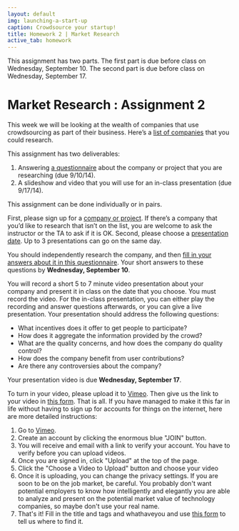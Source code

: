 ```yaml
---
layout: default
img: launching-a-start-up
caption: Crowdsource your startup!
title: Homework 2 | Market Research
active_tab: homework
---
```



<div class="alert alert-info">
  This assignment has two parts.  The first part is due before class on Wednesday, September 10.  The second part is due before class on Wednesday, September 17.
</div>


Market Research <span class="text-muted">: Assignment 2</span> 
=============================================================
This week we will be looking at the wealth of companies that use crowdsourcing as part of their business. Here’s a [list of companies](company-profile.html) that you could research.

This assignment has two deliverables:

1. Answering [a questionnaire](https://docs.google.com/forms/d/1cEkW2h2xwVyKaXriKR7PqroPDjQZE34AKPoRP-lUV5Y/viewform?usp=send_form) about the company or project that you are researching (due 9/10/14).
2. A slideshow and video that you will use for an in-class presentation (due 9/17/14).

This assignment can be done individually or in pairs.

First, please sign up for a [company or project](https://docs.google.com/spreadsheets/d/1kOcI7BJUQGeG3Pb3oZPRqfTt2JYwRnjnTqImex9qsSQ/edit#gid=209977841).  If there’s a company that you’d like to research that isn’t on the list, you are welcome to ask the instructor or the TA to ask if it is OK.  Second, please choose a [presentation date](https://docs.google.com/spreadsheets/d/1kOcI7BJUQGeG3Pb3oZPRqfTt2JYwRnjnTqImex9qsSQ/edit#gid=0). Up to 3 presentations can go on the same day.

You should independently research the company, and then [fill in your answers about it in this questionnaire](https://docs.google.com/forms/d/1cEkW2h2xwVyKaXriKR7PqroPDjQZE34AKPoRP-lUV5Y/viewform?usp=send_form).  Your short answers to these questions by <b>Wednesday, September 10</b>. 

You will record a short 5 to 7 minute video presentation about your company and present it in class on the date that you choose.  You must record the video.  For the in-class presentation, you can either play the recording and answer questions afterwards, or you can give a live presentation.  Your presentation should address the following questions:

- What incentives does it offer to get people to participate?
- How does it aggregate the information provided by the crowd?
- What are the quality concerns, and how does the company do quality control?
- How does the company benefit from user contributions?
- Are there any controversies about the company?

Your presentation video is due <b>Wednesday, September 17</b>.

To turn in your video, please upload it to [Vimeo](https://vimeo.com/). Then give us the link to your video in [this form](https://docs.google.com/forms/d/1bP_sk4aTMknox9XoZXVQRlSR0V7RD3MzmfeZPMLWSLU/viewform?usp=send_form). That is all. If you have managed to make it this far in life without having to sign up for accounts for things on the internet, here are more detailed instructions:

1. Go to [Vimeo]().
2. Create an account by clicking the enormous blue "JOIN" button. 
3. You will receive and email with a link to verify your account. You have to verify before you can upload videos.
4. Once you are signed in, click "Upload" at the top of the page.
5. Click the "Choose a Video to Upload" button and choose your video
6. Once it is uploading, you can change the privacy settings. If you are soon to be on the job market, be careful. You probably don't want potential employers to know how intelligently and elegantly you are able to analyze and present on the potential market value of technology companies, so maybe don't use your real name.
7. That's it! Fill in the title and tags and whathaveyou and use [this form](https://docs.google.com/forms/d/1bP_sk4aTMknox9XoZXVQRlSR0V7RD3MzmfeZPMLWSLU/viewform?usp=send_form) to tell us where to find it.



